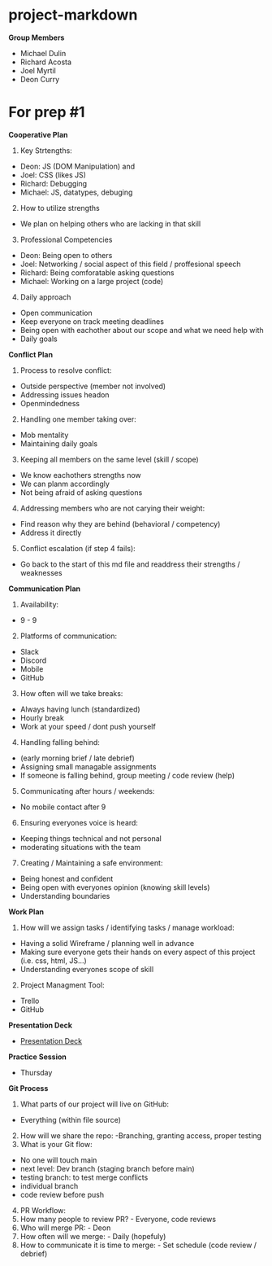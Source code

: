 # project-markdown

**Group Members**
- Michael Dulin
- Richard Acosta
- Joel Myrtil
- Deon Curry


# For prep #1

**Cooperative Plan**
1. Key Strtengths: 
  - Deon: JS (DOM Manipulation) and
  - Joel: CSS (likes JS)
  - Richard: Debugging
  - Michael: JS, datatypes, debuging
2. How to utilize strengths
  - We plan on helping others who are lacking in that skill
3. Professional Competencies 
  - Deon: Being open to others 
  - Joel: Networking / social aspect of this field / proffesional speech
  - Richard: Being comforatable asking questions
  - Michael: Working on a large project (code)
4. Daily approach
  - Open communication
  - Keep everyone on track meeting deadlines
  - Being open with eachother about our scope and what we need help with 
  - Daily goals
  
**Conflict Plan**
1. Process to resolve conflict:
  - Outside perspective (member not involved)
  - Addressing issues headon
  - Openmindedness
2. Handling one member taking over:
  - Mob mentality
  - Maintaining daily goals
3. Keeping all members on the same level (skill / scope)
  - We know eachothers strengths now
  - We can planm accordingly
  - Not being afraid of asking questions
4. Addressing members who are not carying their weight:
  - Find reason why they are behind (behavioral / competency)
  - Address it directly
5. Conflict escalation (if step 4 fails):
  - Go back to the start of this md file and readdress their strengths / weaknesses
  
**Communication Plan**
1. Availability:
  - 9 - 9
2. Platforms of communication:
  - Slack
  - Discord
  - Mobile
  - GitHub
3. How often will we take breaks:
  - Always having lunch (standardized)
  - Hourly break
  - Work at your speed / dont push yourself
4. Handling falling behind:
  - (early morning brief / late debrief)
  - Assigning small managable assignments
  - If someone is falling behind, group meeting / code review (help)
5. Communicating after hours / weekends:
  - No mobile contact after 9
6. Ensuring everyones voice is heard:
  - Keeping things technical and not personal 
  - moderating situations with the team
7. Creating / Maintaining a safe environment:
  - Being honest and confident
  - Being open with everyones opinion (knowing skill levels)
  - Understanding boundaries 
  
**Work Plan**
1. How will we assign tasks / identifying tasks / manage workload:
  - Having a solid Wireframe / planning well in advance 
  - Making sure everyone gets their hands on every aspect of this project (i.e. css, html, JS...)
  - Understanding everyones scope of skill
2. Project Managment Tool:
  - Trello
  - GitHub
  
**Presentation Deck**
- [Presentation Deck](https://docs.google.com/presentation/d/1NeXKKEpjK2DDme8EwlZBsJndUqIgGYzWrY6FAYtNTf0/edit?usp=sharing)

**Practice Session**
- Thursday

**Git Process**
1. What parts of our project will live on GitHub:
  - Everything (within file source)
2. How will we share the repo:
  -Branching, granting access, proper testing
3. What is your Git flow:
  - No one will touch main
  - next level: Dev branch (staging branch before main)
  - testing branch: to test merge conflicts
  - individual branch
  - code review before push
4. PR Workflow:
  1. How many people to review PR?
    - Everyone, code reviews
  2. Who will merge PR:
    - Deon
  3. How often will we merge:
    - Daily (hopefuly)
  4. How to communicate it is time to merge:
    - Set schedule (code review / debrief)
